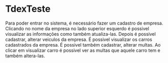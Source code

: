 # TdexTeste

Para poder entrar no sistema, é necessário fazer um cadastro de empresa.
Clicando no nome da empresa no lado superior esquerdo é possivel visualizar as informações como também atualiza-las.
Depois é possivel cadastrar, alterar veiculos da empresa.
É possivel visualizar os carros cadastrados da empresa.
É possivel também cadastrar, alterar multas.
Ao clicar em visualizar carro é possivel ver as multas que aquele carro tem e também altera-las.
